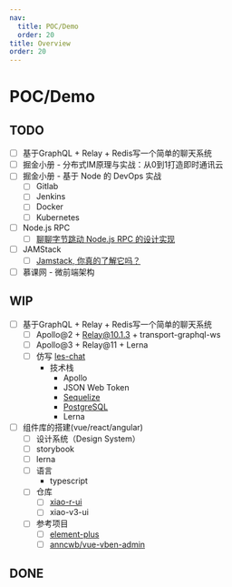 ```yaml
---
nav:
  title: POC/Demo
  order: 20
title: Overview
order: 20
---
```


# POC/Demo

## TODO

- [ ] 基于GraphQL + Relay + Redis写一个简单的聊天系统
- [ ] 掘金小册 - 分布式IM原理与实战：从0到1打造即时通讯云
- [ ] 掘金小册 - 基于 Node 的 DevOps 实战
  - [ ] Gitlab
  - [ ] Jenkins
  - [ ] Docker
  - [ ] Kubernetes
- [ ] Node.js RPC
  - [ ] [聊聊字节跳动 Node.js RPC 的设计实现](https://mp.weixin.qq.com/s/1GBK1q_X9vF_bnDBL0qfog)
- [ ] JAMStack
  - [ ] [Jamstack, 你真的了解它吗？](https://mp.weixin.qq.com/s/bVkK2jJAuZmShYk4318kMQ)
- [ ] 慕课网 - 微前端架构

## WIP

- [ ] 基于GraphQL + Relay + Redis写一个简单的聊天系统
  - [ ] Apollo@2 + Relay@10.1.3 + transport-graphql-ws
  - [ ] Apollo@3 + Relay@11 + Lerna 
  - [ ] 仿写 [les-chat](https://github.com/amand33p/les-chat)
    - 技术栈
      - Apollo
      - JSON Web Token
      - [Sequelize](/simple-course/fe/03)
      - [PostgreSQL](/simple-course/fe/02)
      - Lerna
- [ ] 组件库的搭建(vue/react/angular)
  - [ ] 设计系统（Design System）
  - [ ] storybook
  - [ ] lerna
  - [ ] 语言
    - typescript
  - [ ] 仓库
    - [ ] [xiao-r-ui](https://github.com/weisuoke/xiao-r-ui)
    - [ ] xiao-v3-ui
  - [ ] 参考项目
    - [ ] [element-plus](https://github.com/element-plus/element-plus/)
    - [ ] [anncwb/vue-vben-admin](https://github.com/anncwb/vue-vben-admin)

## DONE

